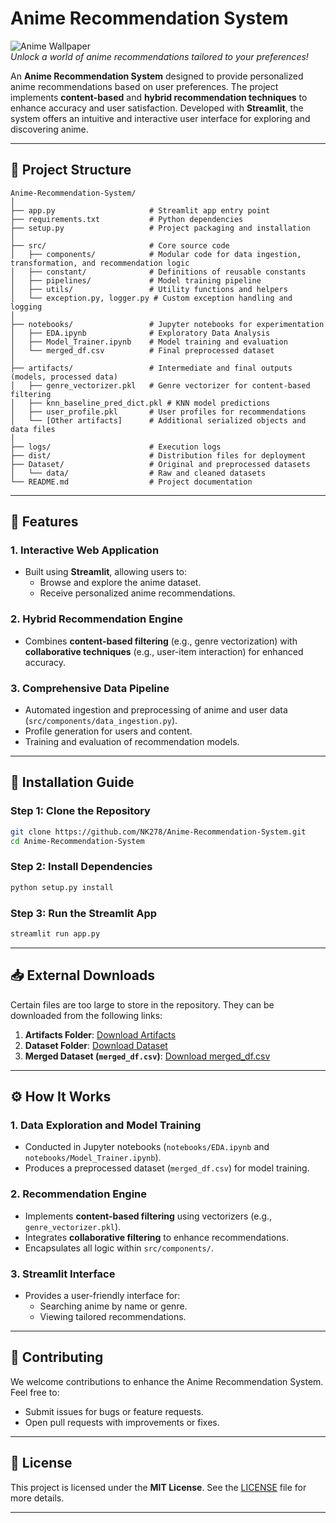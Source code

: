 # Anime Recommendation System  

![Anime Wallpaper](https://images.unsplash.com/photo-1625189659340-887baac3ea32?q=80&w=1373&auto=format&fit=crop&ixlib=rb-4.0.3&ixid=M3wxMjA3fDB8MHxwaG90by1wYWdlfHx8fGVufDB8fHx8fA%3D%3D)  
*Unlock a world of anime recommendations tailored to your preferences!*  

An **Anime Recommendation System** designed to provide personalized anime recommendations based on user preferences. The project implements **content-based** and **hybrid recommendation techniques** to enhance accuracy and user satisfaction. Developed with **Streamlit**, the system offers an intuitive and interactive user interface for exploring and discovering anime.

---

## 📂 Project Structure  

```
Anime-Recommendation-System/  
│  
├── app.py                     # Streamlit app entry point  
├── requirements.txt           # Python dependencies  
├── setup.py                   # Project packaging and installation  
│  
├── src/                       # Core source code  
│   ├── components/            # Modular code for data ingestion, transformation, and recommendation logic  
│   ├── constant/              # Definitions of reusable constants  
│   ├── pipelines/             # Model training pipeline  
│   ├── utils/                 # Utility functions and helpers  
│   └── exception.py, logger.py # Custom exception handling and logging  
│  
├── notebooks/                 # Jupyter notebooks for experimentation  
│   ├── EDA.ipynb              # Exploratory Data Analysis  
│   ├── Model_Trainer.ipynb    # Model training and evaluation  
│   └── merged_df.csv          # Final preprocessed dataset  
│  
├── artifacts/                 # Intermediate and final outputs (models, processed data)  
│   ├── genre_vectorizer.pkl   # Genre vectorizer for content-based filtering  
│   ├── knn_baseline_pred_dict.pkl # KNN model predictions  
│   ├── user_profile.pkl       # User profiles for recommendations  
│   └── [Other artifacts]      # Additional serialized objects and data files  
│  
├── logs/                      # Execution logs  
├── dist/                      # Distribution files for deployment  
├── Dataset/                   # Original and preprocessed datasets  
│   └── data/                  # Raw and cleaned datasets  
└── README.md                  # Project documentation  
```

---

## 🎯 Features  

### 1. **Interactive Web Application**  
   - Built using **Streamlit**, allowing users to:  
     - Browse and explore the anime dataset.  
     - Receive personalized anime recommendations.  
   
### 2. **Hybrid Recommendation Engine**  
   - Combines **content-based filtering** (e.g., genre vectorization) with **collaborative techniques** (e.g., user-item interaction) for enhanced accuracy.  
   
### 3. **Comprehensive Data Pipeline**  
   - Automated ingestion and preprocessing of anime and user data (`src/components/data_ingestion.py`).  
   - Profile generation for users and content.  
   - Training and evaluation of recommendation models.  

---

## 🚀 Installation Guide  

### Step 1: Clone the Repository  
```bash  
git clone https://github.com/NK278/Anime-Recommendation-System.git  
cd Anime-Recommendation-System  
```  

### Step 2: Install Dependencies  
```bash  
python setup.py install  
```  

### Step 3: Run the Streamlit App  
```bash  
streamlit run app.py  
```  

---

## 📥 External Downloads  

Certain files are too large to store in the repository. They can be downloaded from the following links:  

1. **Artifacts Folder**: [Download Artifacts](https://drive.google.com/drive/folders/1-H8yW2qPYr7XKmpGTi19JoBhwOmlRcYS?usp=drive_link)  
2. **Dataset Folder**: [Download Dataset](https://drive.google.com/drive/folders/1THfVGnuIOexG8xRRhxzupQqFP0Z1DRUv?usp=drive_link)  
3. **Merged Dataset (`merged_df.csv`)**: [Download merged_df.csv](https://drive.google.com/file/d/10jWy81NVpq00yKN8UJoHWxt54kdS50L-/view?usp=drive_link)  

---

## ⚙️ How It Works  

### **1. Data Exploration and Model Training**  
- Conducted in Jupyter notebooks (`notebooks/EDA.ipynb` and `notebooks/Model_Trainer.ipynb`).  
- Produces a preprocessed dataset (`merged_df.csv`) for model training.  

### **2. Recommendation Engine**  
- Implements **content-based filtering** using vectorizers (e.g., `genre_vectorizer.pkl`).  
- Integrates **collaborative filtering** to enhance recommendations.  
- Encapsulates all logic within `src/components/`.  

### **3. Streamlit Interface**  
- Provides a user-friendly interface for:  
  - Searching anime by name or genre.  
  - Viewing tailored recommendations.  

---

## 🤝 Contributing  

We welcome contributions to enhance the Anime Recommendation System. Feel free to:  
- Submit issues for bugs or feature requests.  
- Open pull requests with improvements or fixes.  

---

## 📜 License  

This project is licensed under the **MIT License**. See the [LICENSE](LICENSE) file for more details.  

---  
